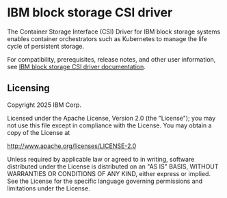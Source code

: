 # IBM block storage CSI driver 
The Container Storage Interface (CSI) Driver for IBM block storage systems enables container orchestrators such as Kubernetes to manage the life cycle of persistent storage.

For compatibility, prerequisites, release notes, and other user information, see [IBM block storage CSI driver documentation](https://www.ibm.com/docs/en/stg-block-csi-driver).

## Licensing

Copyright 2025 IBM Corp.

Licensed under the Apache License, Version 2.0 (the "License");
you may not use this file except in compliance with the License.
You may obtain a copy of the License at

http://www.apache.org/licenses/LICENSE-2.0

Unless required by applicable law or agreed to in writing, software
distributed under the License is distributed on an "AS IS" BASIS,
WITHOUT WARRANTIES OR CONDITIONS OF ANY KIND, either express or implied.
See the License for the specific language governing permissions and
limitations under the License.

